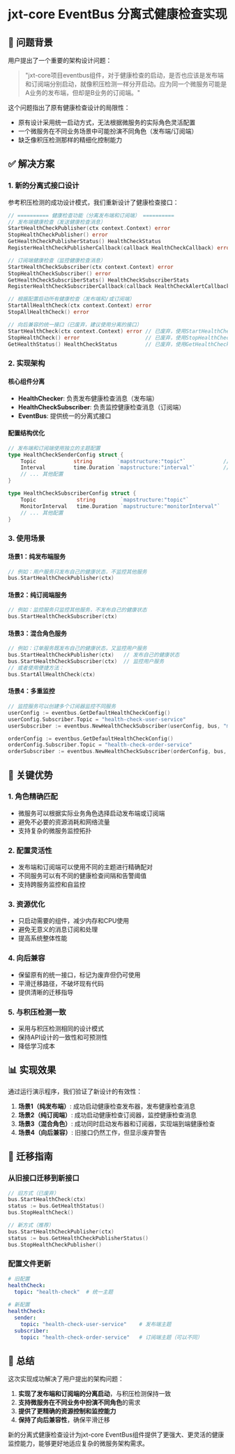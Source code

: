 # jxt-core EventBus 分离式健康检查实现

## 🎯 问题背景

用户提出了一个重要的架构设计问题：

> "jxt-core项目eventbus组件，对于健康检查的启动，是否也应该是发布端和订阅端分别启动，就像积压检测一样分开启动。应为同一个微服务可能是A业务的发布端，但却是B业务的订阅端。"

这个问题指出了原有健康检查设计的局限性：
- 原有设计采用统一启动方式，无法根据微服务的实际角色灵活配置
- 一个微服务在不同业务场景中可能扮演不同角色（发布端/订阅端）
- 缺乏像积压检测那样的精细化控制能力

## ✅ 解决方案

### 1. 新的分离式接口设计

参考积压检测的成功设计模式，我们重新设计了健康检查接口：

```go
// ========== 健康检查功能（分离发布端和订阅端） ==========
// 发布端健康检查（发送健康检查消息）
StartHealthCheckPublisher(ctx context.Context) error
StopHealthCheckPublisher() error
GetHealthCheckPublisherStatus() HealthCheckStatus
RegisterHealthCheckPublisherCallback(callback HealthCheckCallback) error

// 订阅端健康检查（监控健康检查消息）
StartHealthCheckSubscriber(ctx context.Context) error
StopHealthCheckSubscriber() error
GetHealthCheckSubscriberStats() HealthCheckSubscriberStats
RegisterHealthCheckSubscriberCallback(callback HealthCheckAlertCallback) error

// 根据配置启动所有健康检查（发布端和/或订阅端）
StartAllHealthCheck(ctx context.Context) error
StopAllHealthCheck() error

// 向后兼容的统一接口（已废弃，建议使用分离的接口）
StartHealthCheck(ctx context.Context) error // 已废弃，使用StartHealthCheckPublisher
StopHealthCheck() error                     // 已废弃，使用StopHealthCheckPublisher
GetHealthStatus() HealthCheckStatus         // 已废弃，使用GetHealthCheckPublisherStatus
```

### 2. 实现架构

#### 核心组件分离
- **HealthChecker**: 负责发布健康检查消息（发布端）
- **HealthCheckSubscriber**: 负责监控健康检查消息（订阅端）
- **EventBus**: 提供统一的分离式接口

#### 配置结构优化
```go
// 发布端和订阅端使用独立的主题配置
type HealthCheckSenderConfig struct {
    Topic            string        `mapstructure:"topic"`            // 发布端主题
    Interval         time.Duration `mapstructure:"interval"`         // 发送间隔
    // ... 其他配置
}

type HealthCheckSubscriberConfig struct {
    Topic             string        `mapstructure:"topic"`             // 订阅端主题
    MonitorInterval   time.Duration `mapstructure:"monitorInterval"`   // 监控间隔
    // ... 其他配置
}
```

### 3. 使用场景

#### 场景1：纯发布端服务
```go
// 例如：用户服务只发布自己的健康状态，不监控其他服务
bus.StartHealthCheckPublisher(ctx)
```

#### 场景2：纯订阅端服务
```go
// 例如：监控服务只监控其他服务，不发布自己的健康状态
bus.StartHealthCheckSubscriber(ctx)
```

#### 场景3：混合角色服务
```go
// 例如：订单服务既发布自己的健康状态，又监控用户服务
bus.StartHealthCheckPublisher(ctx)   // 发布自己的健康状态
bus.StartHealthCheckSubscriber(ctx)  // 监控用户服务
// 或者使用便捷方法：
bus.StartAllHealthCheck(ctx)
```

#### 场景4：多重监控
```go
// 监控服务可以创建多个订阅器监控不同服务
userConfig := eventbus.GetDefaultHealthCheckConfig()
userConfig.Subscriber.Topic = "health-check-user-service"
userSubscriber := eventbus.NewHealthCheckSubscriber(userConfig, bus, "monitor", "kafka")

orderConfig := eventbus.GetDefaultHealthCheckConfig()
orderConfig.Subscriber.Topic = "health-check-order-service"
orderSubscriber := eventbus.NewHealthCheckSubscriber(orderConfig, bus, "monitor", "kafka")
```

## 🚀 关键优势

### 1. 角色精确匹配
- 微服务可以根据实际业务角色选择启动发布端或订阅端
- 避免不必要的资源消耗和网络流量
- 支持复杂的微服务监控拓扑

### 2. 配置灵活性
- 发布端和订阅端可以使用不同的主题进行精确配对
- 不同服务可以有不同的健康检查间隔和告警阈值
- 支持跨服务监控和自监控

### 3. 资源优化
- 只启动需要的组件，减少内存和CPU使用
- 避免无意义的消息订阅和处理
- 提高系统整体性能

### 4. 向后兼容
- 保留原有的统一接口，标记为废弃但仍可使用
- 平滑迁移路径，不破坏现有代码
- 提供清晰的迁移指导

### 5. 与积压检测一致
- 采用与积压检测相同的设计模式
- 保持API设计的一致性和可预测性
- 降低学习成本

## 📊 实现效果

通过运行演示程序，我们验证了新设计的有效性：

1. **场景1（纯发布端）**: 成功启动健康检查发布器，发布健康检查消息
2. **场景2（纯订阅端）**: 成功启动健康检查订阅器，监控健康检查消息
3. **场景3（混合角色）**: 成功同时启动发布器和订阅器，实现端到端健康检查
4. **场景4（向后兼容）**: 旧接口仍然工作，但显示废弃警告

## 🔧 迁移指南

### 从旧接口迁移到新接口

```go
// 旧方式（已废弃）
bus.StartHealthCheck(ctx)
status := bus.GetHealthStatus()
bus.StopHealthCheck()

// 新方式（推荐）
bus.StartHealthCheckPublisher(ctx)
status := bus.GetHealthCheckPublisherStatus()
bus.StopHealthCheckPublisher()
```

### 配置文件更新

```yaml
# 旧配置
healthCheck:
  topic: "health-check"  # 统一主题
  
# 新配置
healthCheck:
  sender:
    topic: "health-check-user-service"    # 发布端主题
  subscriber:
    topic: "health-check-order-service"   # 订阅端主题（可以不同）
```

## 🎉 总结

这次实现成功解决了用户提出的架构问题：

1. **实现了发布端和订阅端的分离启动**，与积压检测保持一致
2. **支持微服务在不同业务中扮演不同角色**的需求
3. **提供了更精确的资源控制和监控能力**
4. **保持了向后兼容性**，确保平滑迁移

新的分离式健康检查设计为jxt-core EventBus组件提供了更强大、更灵活的健康监控能力，能够更好地适应复杂的微服务架构需求。
